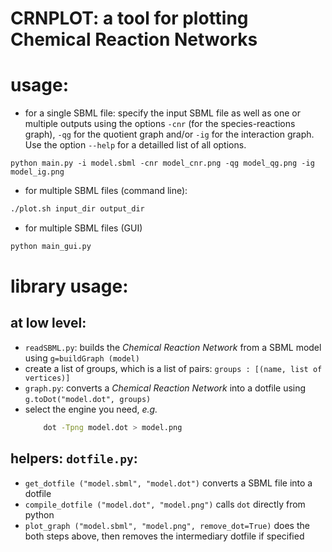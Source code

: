 # CRNPLOT: a tool for plotting Chemical Reaction Networks


# usage:

- for a single SBML file: specify the input SBML file as well as one or multiple outputs using the options `-cnr` (for the species-reactions graph), `-qg` for the quotient graph and/or `-ig` for the interaction graph. Use the option `--help` for a detailled list of all options.

```
python main.py -i model.sbml -cnr model_cnr.png -qg model_qg.png -ig model_ig.png
```

- for multiple SBML files (command line):

```bash
./plot.sh input_dir output_dir
```

- for multiple SBML files (GUI)

```bash
python main_gui.py
```

# library usage:

## at low level:

- `readSBML.py`: builds the *Chemical Reaction Network* from a SBML model using `g=buildGraph (model)`
- create a list of groups, which is a list of pairs: `groups : [(name, list of vertices)]`
- `graph.py`: converts a *Chemical Reaction Network* into  a dotfile using `g.toDot("model.dot", groups)`
- select the engine you need, *e.g.* 
    ```bash
        dot -Tpng model.dot > model.png
    ```

## helpers: `dotfile.py`:

- `get_dotfile ("model.sbml", "model.dot")` converts a SBML file into a dotfile
- `compile_dotfile ("model.dot", "model.png")` calls `dot` directly from python
- `plot_graph ("model.sbml", "model.png", remove_dot=True)` does the both steps above, then removes the intermediary dotfile if specified





